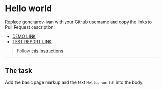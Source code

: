 # Hello world 
Replace goncharov-ivan with your Github username and copy the links to Pull Request description:
- [DEMO LINK](https://github.com/goncharov-ivan/layout_hello-world)
- [TEST REPORT LINK](https://github.com/goncharov-ivan/layout_hello-world/report/html_report/)

> Follow [this instructions](https://mate-academy.github.io/layout_task-guideline/#how-to-solve-the-layout-tasks-on-github)
___

## The task 
Add the basic page markup and the text `Hello, world!` into the body.
